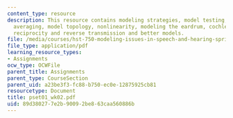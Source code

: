 ```yaml
---
content_type: resource
description: This resource contains modeling strategies, model testing, model success,
  averaging, model topology, nonlinearity, modeling the eardrum, cochlear compressibility,
  reciprocity and reverse transmission and better models.
file: /media/courses/hst-750-modeling-issues-in-speech-and-hearing-spring-2006/89d380277e2b90092be863caa560886b_pset01_wk02.pdf
file_type: application/pdf
learning_resource_types:
- Assignments
ocw_type: OCWFile
parent_title: Assignments
parent_type: CourseSection
parent_uid: a23be3f3-fc88-b750-ec0e-12875925cb81
resourcetype: Document
title: pset01_wk02.pdf
uid: 89d38027-7e2b-9009-2be8-63caa560886b
---
```

